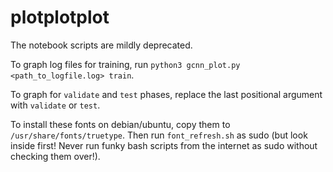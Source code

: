 # plotplotplot

The notebook scripts are mildly deprecated. 

To graph log files for training, run `python3 gcnn_plot.py <path_to_logfile.log> train`. 

To graph for `validate` and `test` phases, replace the last positional argument with `validate` or `test`. 

To install these fonts on debian/ubuntu, copy them to `/usr/share/fonts/truetype`. Then run `font_refresh.sh` as sudo (but look inside first! Never run funky bash scripts from the internet as sudo without checking them over!). 
